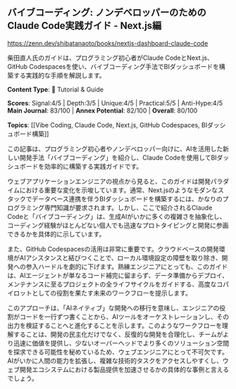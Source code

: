 ## バイブコーディング: ノンデベロッパーのためのClaude Code実践ガイド - Next.js編

https://zenn.dev/shibatanaoto/books/nextjs-dashboard-claude-code

柴田直人氏のガイドは、プログラミング初心者がClaude CodeとNext.js、GitHub Codespacesを使い、バイブコーディング手法でBIダッシュボードを構築する実践的な手順を解説します。

**Content Type**: 📖 Tutorial & Guide

**Scores**: Signal:4/5 | Depth:3/5 | Unique:4/5 | Practical:5/5 | Anti-Hype:4/5
**Main Journal**: 83/100 | **Annex Potential**: 82/100 | **Overall**: 80/100

**Topics**: [[Vibe Coding, Claude Code, Next.js, GitHub Codespaces, BIダッシュボード構築]]

この記事は、プログラミング初心者やノンデベロッパー向けに、AIを活用した新しい開発手法「バイブコーディング」を紹介し、Claude Codeを使用してBIダッシュボードを効率的に構築する実践ガイドです。

ウェブアプリケーションエンジニアの視点から見ると、このガイドは開発パラダイムにおける重要な変化を示唆しています。通常、Next.jsのようなモダンなスタックでデータベース連携を伴うBIダッシュボードを構築するには、かなりのプログラミング専門知識が要求されます。しかし、ここで紹介されるClaude Codeと「バイブコーディング」は、生成AIがいかに多くの複雑さを抽象化し、コーディング経験がほとんどない個人でも迅速なプロトタイピングと開発に参画できるかを具体的に示しています。

また、GitHub Codespacesの活用は非常に重要です。クラウドベースの開発環境がAIアシスタンスと結びつくことで、ローカル環境設定の障壁を取り除き、開発への参入ハードルを劇的に下げます。熟練エンジニアにとっても、このガイドは、AIエージェントが単なるコード補完に留まらず、データ準備からデプロイ、メンテナンスに至るプロジェクトの全ライフサイクルをガイドする、高度なコパイロットとしての役割を果たす未来のワークフローを提示します。

このアプローチは、「AIネイティブ」な開発への移行を意味し、エンジニアの役割がコードを一行ずつ書くことから、AIツールをオーケストレーションし、その出力を検証することへと進化することを示します。このようなワークフローを理解することは、開発の民主化だけでなく、反復的な開発を合理化し、チームがより迅速に価値を提供し、少ないオーバーヘッドでより多くのソリューション空間を探求できる可能性を秘めているため、ウェブエンジニアにとって不可欠です。AIがいかに人間の能力を拡張し、複雑な技術的タスクをアクセスしやすくし、ウェブ開発エコシステムにおける製品提供を加速させるかの具体的な事例と言えるでしょう。